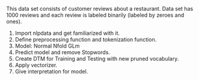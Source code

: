 This data set consists of customer reviews about a restaurant. Data set has 1000 reviews and each 
review is labeled binarily (labeled by zeroes and ones).
1. Import nlpdata and get familiarized with it.
2. Define preprocessing function and tokenization function.
3. Model: Normal Nfold GLm
4. Predict model and remove Stopwords.
5. Create DTM for Training and Testing with new pruned vocabulary.
6. Apply vectorizer.
7. Give interpretation for model.
